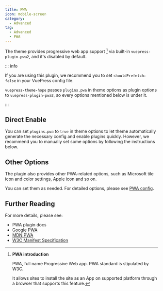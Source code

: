 ```yaml
---
title: PWA
icon: mobile-screen
category:
  - Advanced
tag:
  - Advanced
  - PWA
---
```


The theme provides progressive web app support [^pwa-intro] via built-in <ProjectLink name="pwa2">`vuepress-plugin-pwa2`</ProjectLink>, and it's disabled by default.

::: info

If you are using this plugin, we recommend you to set `shouldPrefetch: false` in your VuePress config file.

`vuepress-theme-hope` passes `plugins.pwa` in theme options as plugin options to `vuepress-plugin-pwa2`, so every options mentioned below is under it.

:::

<!-- more -->

[^pwa-intro]: **PWA introduction**

    PWA, full name Progressive Web app. PWA standard is stipulated by W3C.

    It allows sites to install the site as an App on supported platform through a browser that supports this feature.

## Direct Enable <Badge text="Not recommended" type="warning" />

You can set `plugins.pwa` to `true` in theme options to let theme automatically generate the necessary config and enable plugins quickly. However, we recommend you to manually set some options by following the instructions below.

<!-- @include: @pwa/guide.md#intro -->

## Other Options

The plugin also provides other PWA-related options, such as Microsoft tile icon and color settings, Apple icon and so on.

You can set them as needed. For detailed options, please see [PWA config](../../config/plugins/pwa.md).

## Further Reading

For more details, please see:

- <ProjectLink name="pwa2">PWA plugin docs</ProjectLink>
- [Google PWA](https://web.dev/progressive-web-apps/)
- [MDN PWA](https://developer.mozilla.org/en-US/docs/Web/Progressive_web_apps)
- [W3C Manifest Specification](https://w3c.github.io/manifest/)
